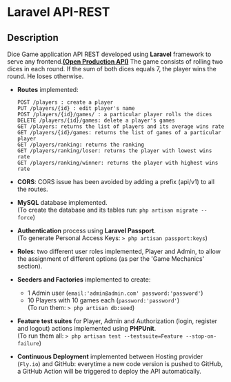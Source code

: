 # Laravel API-REST
## Description
Dice Game application API REST developed using **Laravel** framework to serve any frontend.[**(Open Production API)**](https://rolling-dices-api.fly.dev)
The game consists of rolling two dices in each round. If the sum of both dices equals 7, the player wins the round. He loses otherwise.

- **Routes** implemented:
  
      POST /players : create a player
      PUT /players/{id} : edit player's name
      POST /players/{id}/games/ : a particular player rolls the dices
      DELETE /players/{id}/games: delete a player's games
      GET /players: returns the list of players and its average wins rate 
      GET /players/{id}/games: returns the list of games of a particular player
      GET /players/ranking: returns the ranking
      GET /players/ranking/loser: returns the player with lowest wins rate
      GET /players/ranking/winner: returns the player with highest wins rate  

- **CORS**: CORS issue has been avoided by adding a prefix (api/v1) to all the routes.
 
- **MySQL** database implemented.\
    (To create the database and its tables run: ```php artisan migrate --force```)

- **Authentication** process using **Laravel Passport**.\
  (To generate Personal Access Keys: ```> php artisan passport:keys```)

- **Roles**: two different user roles implemented, Player and Admin, to allow the assignment of different options (as per the 'Game Mechanics' section).
  
- **Seeders and Factories** implemented to create:
  - 1 Admin user (```email:'admin@admin.com' password:'password'```)
  - 10 Players with 10 games each (```password:'password'```)\
    (To run them: ```> php artisan db:seed```)

- **Feature test suites** for Player, Admin and Authorization (login, register and logout) actions implemented using **PHPUnit**.\
    (To run them all: ```> php artisan test --testsuite=Feature --stop-on-failure```)

- **Continuous Deployment** implemented between Hosting provider (`Fly.io`) and GitHub: everytime a new code version is pushed to GitHub, a GitHub Action will be triggered to deploy the API automatically.
